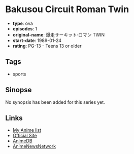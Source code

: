 # Bakusou Circuit Roman Twin

-   **type**: ova
-   **episodes**: 1
-   **original-name**: 爆走サーキット·ロマン TWIN
-   **start-date**: 1989-01-24
-   **rating**: PG-13 - Teens 13 or older

## Tags

-   sports

## Sinopse

No synopsis has been added for this series yet.

## Links

-   [My Anime list](https://myanimelist.net/anime/13553/Bakusou_Circuit_Roman_Twin)
-   [Official Site](http://www.jhv.jp/title/Video/anime/SPKL-307.html)
-   [AnimeDB](http://anidb.info/perl-bin/animedb.pl?show=anime&aid=9039)
-   [AnimeNewsNetwork](http://www.animenewsnetwork.com/encyclopedia/anime.php?id=7139)
